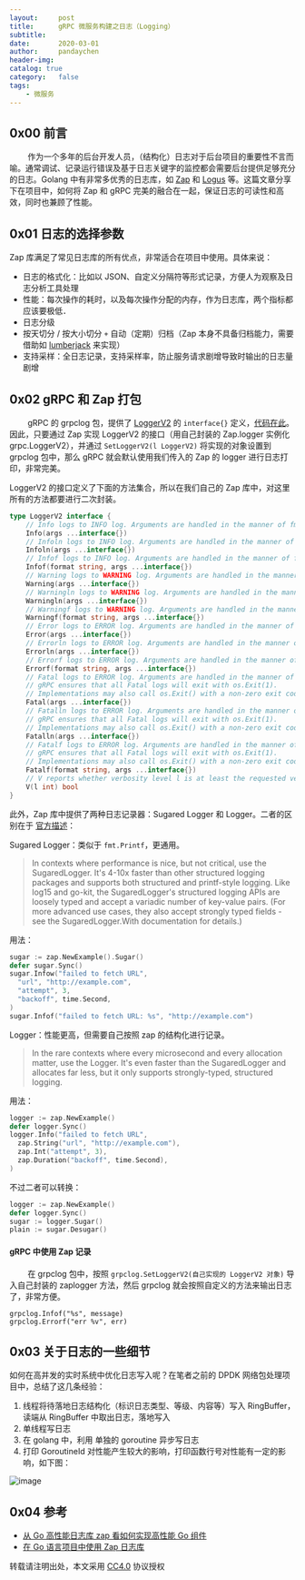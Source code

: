```yaml
---
layout:     post
title:      gRPC 微服务构建之日志（Logging）
subtitle:
date:       2020-03-01
author:     pandaychen
header-img:
catalog: true
category:   false
tags:
    - 微服务
---
```


##  0x00    前言
&emsp;&emsp; 作为一个多年的后台开发人员，（结构化）日志对于后台项目的重要性不言而喻。通常调试、记录运行错误及基于日志关键字的监控都会需要后台提供足够充分的日志。Golang 中有非常多优秀的日志库，如 [Zap](https://github.com/uber-go/zap) 和 [Logus](https://github.com/sirupsen/logrus) 等。这篇文章分享下在项目中，如何将 Zap 和 gRPC 完美的融合在一起，保证日志的可读性和高效，同时也兼顾了性能。

##  0x01    日志的选择参数
Zap 库满足了常见日志库的所有优点，非常适合在项目中使用。具体来说：
-   日志的格式化：比如以 JSON、自定义分隔符等形式记录，方便人为观察及日志分析工具处理
-   性能：每次操作的耗时，以及每次操作分配的内存，作为日志库，两个指标都应该要极低．
-   日志分级
-   按天切分 / 按大小切分 `+` 自动（定期）归档（Zap 本身不具备归档能力，需要借助如 [lumberjack](https://github.com/natefinch/lumberjack) 来实现）
-   支持采样：全日志记录，支持采样率，防止服务请求剧增导致时输出的日志量剧增

##  0x02    gRPC 和 Zap 打包
&emsp;&emsp; gRPC 的 grpclog 包，提供了 [LoggerV2](https://godoc.org/google.golang.org/grpc/grpclog#LoggerV2) 的 `interface{}` 定义，[代码在此](https://github.com/grpc/grpc-go/blob/master/grpclog/loggerv2.go)。因此，只要通过 Zap 实现 LoggerV2 的接口（用自己封装的 Zap.logger 实例化 grpc.LoggerV2），并通过 `SetLoggerV2(l LoggerV2)` 将实现的对象设置到 grpclog 包中，那么 gRPC 就会默认使用我们传入的 Zap 的 logger 进行日志打印，非常完美。

LoggerV2 的接口定义了下面的方法集合，所以在我们自己的 Zap 库中，对这里所有的方法都要进行二次封装。
```go
type LoggerV2 interface {
    // Info logs to INFO log. Arguments are handled in the manner of fmt.Print.
    Info(args ...interface{})
    // Infoln logs to INFO log. Arguments are handled in the manner of fmt.Println.
    Infoln(args ...interface{})
    // Infof logs to INFO log. Arguments are handled in the manner of fmt.Printf.
    Infof(format string, args ...interface{})
    // Warning logs to WARNING log. Arguments are handled in the manner of fmt.Print.
    Warning(args ...interface{})
    // Warningln logs to WARNING log. Arguments are handled in the manner of fmt.Println.
    Warningln(args ...interface{})
    // Warningf logs to WARNING log. Arguments are handled in the manner of fmt.Printf.
    Warningf(format string, args ...interface{})
    // Error logs to ERROR log. Arguments are handled in the manner of fmt.Print.
    Error(args ...interface{})
    // Errorln logs to ERROR log. Arguments are handled in the manner of fmt.Println.
    Errorln(args ...interface{})
    // Errorf logs to ERROR log. Arguments are handled in the manner of fmt.Printf.
    Errorf(format string, args ...interface{})
    // Fatal logs to ERROR log. Arguments are handled in the manner of fmt.Print.
    // gRPC ensures that all Fatal logs will exit with os.Exit(1).
    // Implementations may also call os.Exit() with a non-zero exit code.
    Fatal(args ...interface{})
    // Fatalln logs to ERROR log. Arguments are handled in the manner of fmt.Println.
    // gRPC ensures that all Fatal logs will exit with os.Exit(1).
    // Implementations may also call os.Exit() with a non-zero exit code.
    Fatalln(args ...interface{})
    // Fatalf logs to ERROR log. Arguments are handled in the manner of fmt.Printf.
    // gRPC ensures that all Fatal logs will exit with os.Exit(1).
    // Implementations may also call os.Exit() with a non-zero exit code.
    Fatalf(format string, args ...interface{})
    // V reports whether verbosity level l is at least the requested verbose level.
    V(l int) bool
}
```

此外，Zap 库中提供了两种日志记录器：Sugared Logger 和 Logger。二者的区别在于 [官方描述](https://godoc.org/go.uber.org/zap#hdr-Choosing_a_Logger)：

Sugared Logger：类似于 `fmt.Printf`，更通用。

> In contexts where performance is nice, but not critical, use the SugaredLogger. It's 4-10x faster than other structured logging packages and supports both structured and printf-style logging. Like log15 and go-kit, the SugaredLogger's structured logging APIs are loosely typed and accept a variadic number of key-value pairs. (For more advanced use cases, they also accept strongly typed fields - see the SugaredLogger.With documentation for details.)

用法：
```go
sugar := zap.NewExample().Sugar()
defer sugar.Sync()
sugar.Infow("failed to fetch URL",
  "url", "http://example.com",
  "attempt", 3,
  "backoff", time.Second,
)
sugar.Infof("failed to fetch URL: %s", "http://example.com")
```

Logger：性能更高，但需要自己按照 zap 的结构化进行记录。
> In the rare contexts where every microsecond and every allocation matter, use the Logger. It's even faster than the SugaredLogger and allocates far less, but it only supports strongly-typed, structured logging.

用法：
```go
logger := zap.NewExample()
defer logger.Sync()
logger.Info("failed to fetch URL",
  zap.String("url", "http://example.com"),
  zap.Int("attempt", 3),
  zap.Duration("backoff", time.Second),
)
```

不过二者可以转换：
```go
logger := zap.NewExample()
defer logger.Sync()
sugar := logger.Sugar()
plain := sugar.Desugar()
```

####    gRPC 中使用 Zap 记录
&emsp;&emsp; 在 grpclog 包中，按照 `grpclog.SetLoggerV2(自己实现的 LoggerV2 对象)` 导入自己封装的 zaplogger 方法，然后 grpclog 就会按照自定义的方法来输出日志了，非常方便。
```
grpclog.Infof("%s", message)
grpclog.Errorf("err %v", err)
```

##  0x03    关于日志的一些细节
如何在高并发的实时系统中优化日志写入呢？在笔者之前的 DPDK 网络包处理项目中，总结了这几条经验：
1.  线程将待落地日志结构化（标识日志类型、等级、内容等）写入 RingBuffer，读端从 RingBuffer 中取出日志，落地写入
2.  单线程写日志
3.  在 golang 中，利用 单独的 goroutine 异步写日志
4.  打印 GoroutineId 对性能产生较大的影响，打印函数行号对性能有一定的影响，如下图：

![image](https://wx2.sbimg.cn/2020/06/07/_20200604104623.jpg)

##  0x04  参考
-   [从 Go 高性能日志库 zap 看如何实现高性能 Go 组件](https://mp.weixin.qq.com/s/i0bMh_gLLrdnhAEWlF-xDw)
-   [在 Go 语言项目中使用 Zap 日志库](https://www.liwenzhou.com/posts/Go/zap/)

转载请注明出处，本文采用 [CC4.0](http://creativecommons.org/licenses/by-nc-nd/4.0/) 协议授权